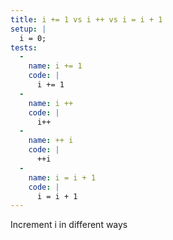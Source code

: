 ```yaml
---
title: i += 1 vs i ++ vs i = i + 1
setup: |
  i = 0;
tests:
  -
    name: i += 1
    code: |
      i += 1
  -
    name: i ++
    code: |
      i++
  -
    name: ++ i
    code: |
      ++i
  -
    name: i = i + 1
    code: |
      i = i + 1
---
```

Increment i in different ways
